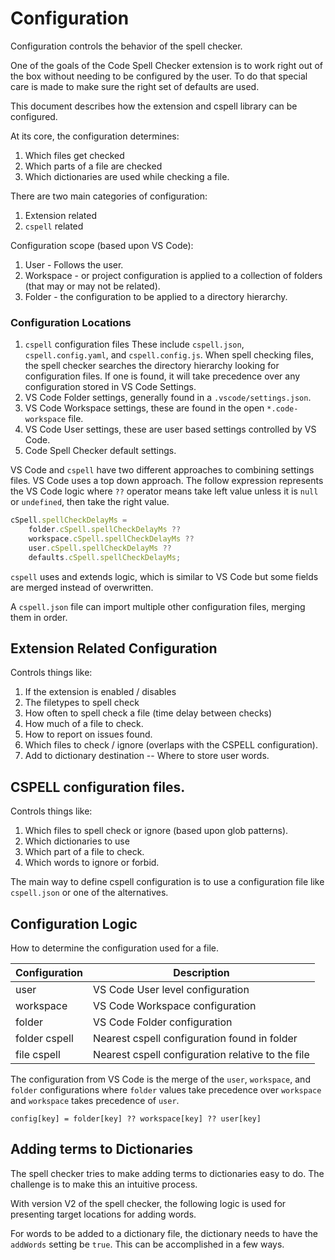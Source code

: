 # Configuration

Configuration controls the behavior of the spell checker.

One of the goals of the Code Spell Checker extension is to work right out of the box without needing to be configured by the user.
To do that special care is made to make sure the right set of defaults are used.

This document describes how the extension and cspell library can be configured.

At its core, the configuration determines:

1. Which files get checked
1. Which parts of a file are checked
1. Which dictionaries are used while checking a file.

There are two main categories of configuration:

1. Extension related
1. `cspell` related

Configuration scope (based upon VS Code):

1. User - Follows the user.
1. Workspace - or project configuration is applied to a collection of folders (that may or may not be related).
1. Folder - the configuration to be applied to a directory hierarchy.

### Configuration Locations

1. `cspell` configuration files
   These include `cspell.json`, `cspell.config.yaml`, and `cspell.config.js`. When spell checking files,
   the spell checker searches the directory hierarchy looking for configuration files. If one is found,
   it will take precedence over any configuration stored in VS Code Settings.
1. VS Code Folder settings, generally found in a `.vscode/settings.json`.
1. VS Code Workspace settings, these are found in the open `*.code-workspace` file.
1. VS Code User settings, these are user based settings controlled by VS Code.
1. Code Spell Checker default settings.

VS Code and `cspell` have two different approaches to combining settings files.
VS Code uses a top down approach. The follow expression represents the VS Code logic
where `??` operator means take left value unless it is `null` or `undefined`, then take the right value.

```ts
cSpell.spellCheckDelayMs =
    folder.cSpell.spellCheckDelayMs ??
    workspace.cSpell.spellCheckDelayMs ??
    user.cSpell.spellCheckDelayMs ??
    defaults.cSpell.spellCheckDelayMs;
```

`cspell` uses and extends logic, which is similar to VS Code but some fields are merged instead of overwritten.

A `cspell.json` file can import multiple other configuration files, merging them in order.

## Extension Related Configuration

Controls things like:

1. If the extension is enabled / disables
1. The filetypes to spell check
1. How often to spell check a file (time delay between checks)
1. How much of a file to check.
1. How to report on issues found.
1. Which files to check / ignore (overlaps with the CSPELL configuration).
1. Add to dictionary destination -- Where to store user words.

## CSPELL configuration files.

Controls things like:

1. Which files to spell check or ignore (based upon glob patterns).
1. Which dictionaries to use
1. Which part of a file to check.
1. Which words to ignore or forbid.

The main way to define cspell configuration is to use a configuration file like `cspell.json`
or one of the alternatives.

## Configuration Logic

How to determine the configuration used for a file.

| Configuration | Description                                       |
| ------------- | ------------------------------------------------- |
| user          | VS Code User level configuration                  |
| workspace     | VS Code Workspace configuration                   |
| folder        | VS Code Folder configuration                      |
| folder cspell | Nearest cspell configuration found in folder      |
| file cspell   | Nearest cspell configuration relative to the file |

The configuration from VS Code is the merge of the `user`, `workspace`, and `folder`
configurations where `folder` values take precedence over `workspace` and `workspace` takes precedence of `user`.

```
config[key] = folder[key] ?? workspace[key] ?? user[key]
```

## Adding terms to Dictionaries

The spell checker tries to make adding terms to dictionaries easy to do. The challenge is to make this an intuitive process.

With version V2 of the spell checker, the following logic is used for presenting target locations for adding words.

For words to be added to a dictionary file, the dictionary needs to have the `addWords` setting be `true`.
This can be accomplished in a few ways.
